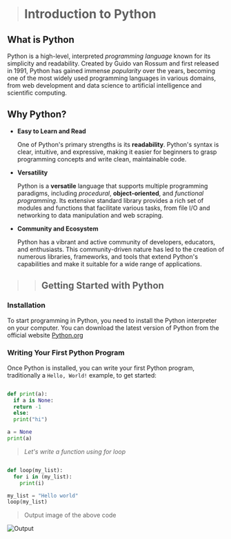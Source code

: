 > # Introduction to Python

## **What is Python**

Python is a high-level, interpreted *programming language* known for its simplicity and readability. Created by Guido van Rossum and first released in 1991, Python has gained immense *popularity* over the years, becoming one of the most widely used programming languages in various domains, from web development and data science to artificial intelligence and scientific computing.

## **Why Python?**

- **Easy to Learn and Read**

  One of Python's primary strengths is its **readability**. Python's syntax is clear, intuitive, and expressive, making it easier for beginners to grasp programming concepts and write clean, maintainable code.

- **Versatility**

  Python is a **versatile** language that supports multiple programming paradigms, including *procedural*, **object-oriented**, and _functional programming_. Its extensive standard library provides a rich set of modules and functions that facilitate various tasks, from file I/O and networking to data manipulation and web scraping.

- **Community and Ecosystem**

  Python has a vibrant and active community of developers, educators, and enthusiasts. This community-driven nature has led to the creation of numerous libraries, frameworks, and tools that extend Python's capabilities and make it suitable for a wide range of applications.

>> ## **Getting Started with Python**

### **Installation**

To start programming in Python, you need to install the Python interpreter on your computer. You can download the latest version of Python from the official website [Python.org][1]

[1]: <https://www.python.org>

### **Writing Your First Python Program**

Once Python is installed, you can write your first Python program, traditionally a  `Hello, World!` example, to get started:

```python

def print(a):
  if a is None:
  return -1
  else:
  print("hi")

a = None
print(a)
```
> *Let's write a function using for loop*

```python

def loop(my_list):
  for i in (my_list):
    print(i)

my_list = "Hello world"
loop(my_list)
```

> Output image of the above code

![Output](https://data36.com/wp-content/uploads/2018/01/Python-For-Loops-String-1024x485.png)
